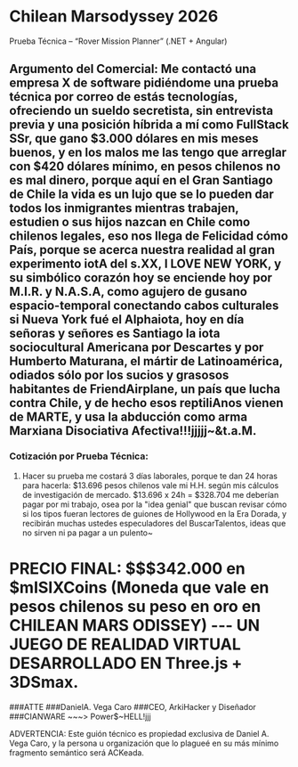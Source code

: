 # Chilean Marsodyssey 2026
Prueba Técnica – “Rover Mission Planner” (.NET + Angular)

## Argumento del Comercial: Me contactó una empresa X de software pidiéndome una prueba técnica por correo de estás tecnologías, ofreciendo un sueldo secretista, sin entrevista previa y una posición híbrida a mí como FullStack SSr, que gano $3.000 dólares en mis meses buenos, y en los malos me las tengo que arreglar con $420 dólares mínimo, en pesos chilenos no es mal dinero, porque aquí en el Gran Santiago de Chile la vida es un lujo que se lo pueden dar todos los inmigrantes mientras trabajen, estudien o sus hijos nazcan en Chile como chilenos legales, eso nos llega de Felicidad cómo País, porque se acerca nuestra realidad al gran experimento iotA del s.XX, I LOVE NEW YORK, y su simbólico corazón hoy se enciende hoy por M.I.R. y N.A.S.A, como agujero de gusano espacio-temporal conectando cabos culturales si Nueva York fué el Alphaiota, hoy en día señoras y señores es Santiago la iota sociocultural Americana por Descartes y por Humberto Maturana, el mártir de Latinoamérica, odiados sólo por los sucios y grasosos habitantes de FriendAirplane, un país que lucha contra Chile, y de hecho esos reptiliAnos vienen de MARTE, y usa la abducción como arma Marxiana Disociativa Afectiva!!!jjjjj~&t.a.M.

### Cotización por Prueba Técnica:

1. Hacer su prueba me costará 3 días laborales, porque te dan 24 horas para hacerla:
$13.696 pesos chilenos vale mi H.H. según mis cálculos de investigación de mercado.
$13.696 x 24h = $328.704 me deberían pagar por mi trabajo, osea por la "idea genial" que buscan revisar cómo si los tipos fueran lectores de guiones de Hollywood en la Era Dorada, y recibirán muchas ustedes especuladores del BuscarTalentos, ideas que no sirven ni pa pagar a un pulento~

# PRECIO FINAL: $$$342.000 en $mISIXCoins (Moneda que vale en pesos chilenos su peso en oro en CHILEAN MARS ODISSEY) --- UN JUEGO DE REALIDAD VIRTUAL DESARROLLADO EN Three.js + 3DSmax.

###ATTE
###DanielA. Vega Caro
###CEO, ArkiHacker y Diseñador
###CIANWARE ~~~> Power$~HELL!jjj

ADVERTENCIA: Este guión técnico es propiedad exclusiva de Daniel A. Vega Caro, y la persona u organización que lo plagueé en su más mínimo fragmento semántico será ACKeada.
